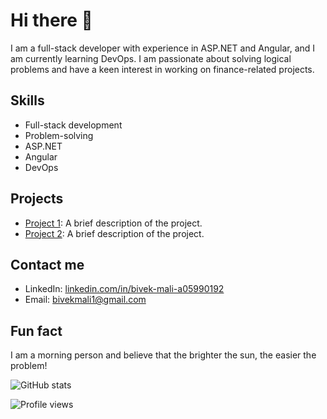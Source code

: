 # Hi there 👋

I am a full-stack developer with experience in ASP.NET and Angular, and I am currently learning DevOps. I am passionate about solving logical problems and have a keen interest in working on finance-related projects.

## Skills

- Full-stack development
- Problem-solving
- ASP.NET
- Angular
- DevOps

## Projects

- [Project 1](https://github.com/yourusername/project1): A brief description of the project.
- [Project 2](https://github.com/yourusername/project2): A brief description of the project.

## Contact me

- LinkedIn: [linkedin.com/in/bivek-mali-a05990192](https://www.linkedin.com/in/bivek-mali-a05990192/)
- Email: bivekmali1@gmail.com

## Fun fact

I am a morning person and believe that the brighter the sun, the easier the problem!

![GitHub stats](https://github-readme-stats.vercel.app/api?username=BivekKumarMali&show_icons=true&theme=radical)

![Profile views](https://gpvc.arturio.dev/BivekKumarMali)
